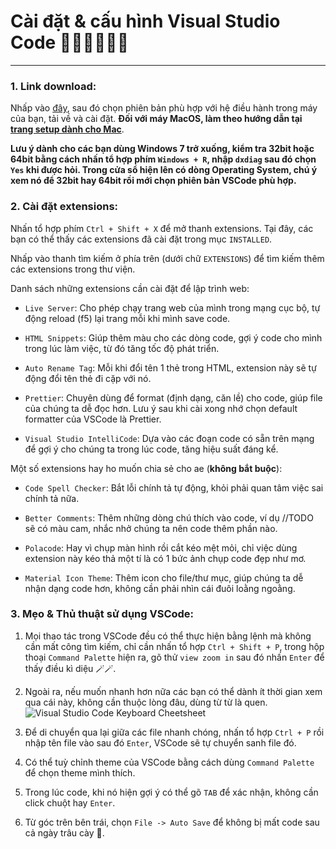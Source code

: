 # Cài đặt & cấu hình Visual Studio Code 🧑‍💻🧑‍💻🧑‍💻

---

### 1. Link download:

Nhấp vào [đây](https://code.visualstudio.com/Download), sau đó chọn phiên bản phù hợp với hệ điều hành trong máy của bạn, tải về và cài đặt.
**Đối với máy MacOS, làm theo hướng dẫn tại [trang setup dành cho Mac](https://code.visualstudio.com/docs/setup/mac)**.

**Lưu ý dành cho các bạn dùng Windows 7 trở xuống, kiểm tra 32bit hoặc 64bit bằng cách nhấn tổ hợp phím `Windows + R`, nhập `dxdiag` sau đó chọn `Yes` khi được hỏi. Trong cửa sổ hiện lên có dòng Operating System, chú ý xem nó để 32bit hay 64bit rồi mới chọn phiên bản VSCode phù hợp.**

### 2. Cài đặt extensions:

Nhấn tổ hợp phím `Ctrl + Shift + X` để mở thanh extensions.
Tại đây, các bạn có thể thấy các extensions đã cài đặt trong mục `INSTALLED`.

Nhấp vào thanh tìm kiếm ở phía trên (dưới chữ `EXTENSIONS`) để tìm kiếm thêm các extensions trong thư viện.

Danh sách những extensions cần cài đặt để lập trình web:

- `Live Server`: Cho phép chạy trang web của mình trong mạng cục bộ, tự động reload (f5) lại trang mỗi khi mình save code.

- `HTML Snippets`: Giúp thêm màu cho các dòng code, gợi ý code cho mình trong lúc làm việc, từ đó tăng tốc độ phát triển.

- `Auto Rename Tag`: Mỗi khi đổi tên 1 thẻ trong HTML, extension này sẽ tự động đổi tên thẻ đi cặp với nó.

- `Prettier`: Chuyên dùng để format (định dạng, căn lề) cho code, giúp file của chúng ta dễ đọc hơn. Lưu ý sau khi cài xong nhớ chọn default formatter của VSCode là Prettier.

- `Visual Studio IntelliCode`: Dựa vào các đoạn code có sẵn trên mạng để gợi ý cho chúng ta trong lúc code, tăng hiệu suất đáng kể.

Một số extensions hay ho muốn chia sẻ cho ae (**không bắt buộc**):

- `Code Spell Checker`: Bắt lỗi chính tả tự động, khỏi phải quan tâm việc sai chính tả nữa.

- `Better Comments`: Thêm những dòng chú thích vào code, ví dụ //TODO sẽ có màu cam, nhắc nhở chúng ta nên code thêm phần nào.

- `Polacode`: Hay vì chụp màn hình rồi cắt kéo mệt mỏi, chỉ việc dùng extension này kéo thả một tí là có 1 bức ảnh chụp code đẹp như mơ.

- `Material Icon Theme`: Thêm icon cho file/thư mục, giúp chúng ta dễ nhận dạng code hơn, không cần phải nhìn cái đuôi loằng ngoằng.

### 3. Mẹo & Thủ thuật sử dụng VSCode:

1. Mọi thao tác trong VSCode đều có thể thực hiện bằng lệnh mà không cần mất công tìm kiếm, chỉ cần nhấn tổ hợp `Ctrl + Shift + P`, trong hộp thoại `Command Palette` hiện ra, gõ thử `view zoom in` sau đó nhấn `Enter` để thấy điều kì diệu 🪄🪄.

2. Ngoài ra, nếu muốn nhanh hơn nữa các bạn có thể dành ít thời gian xem qua cái này, không cần thuộc lòng đâu, dùng từ từ là quen.
   ![Visual Studio Code Keyboard Cheetsheet](https://code.visualstudio.com/assets/docs/getstarted/tips-and-tricks/KeyboardReferenceSheet.png)

3. Để di chuyển qua lại giữa các file nhanh chóng, nhấn tổ hợp `Ctrl + P` rồi nhập tên file vào sau đó `Enter`, VSCode sẽ tự chuyển sanh file đó.

4. Có thể tuỳ chỉnh theme của VSCode bằng cách dùng `Command Palette` để chọn theme mình thích.

5. Trong lúc code, khi nó hiện gợi ý có thể gõ `TAB` để xác nhận, không cần click chuột hay `Enter`.

6. Từ góc trên bên trái, chọn `File -> Auto Save` để không bị mất code sau cả ngày trâu cày 🐃.
